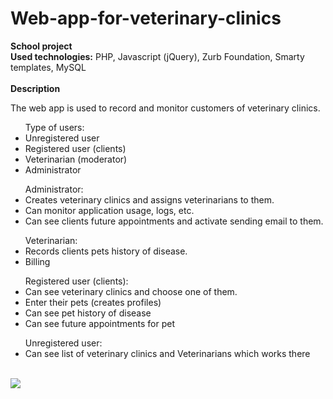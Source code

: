 # Web-app-for-veterinary-clinics
<b>School project</b> <br>
<b>Used technologies:</b> PHP, Javascript (jQuery), Zurb Foundation, Smarty templates, MySQL<br><br>
<b>Description</b>
<p>The web app is used to record and monitor customers of veterinary clinics.</p>
<ul>Type of users:
	<li>Unregistered user</li>
	<li>Registered user (clients)</li>
	<li>Veterinarian (moderator)</li>
	<li>Administrator</li>
</ul>
<ul>Administrator:
	<li>Creates veterinary clinics and assigns veterinarians to them.</li>
  <li>Can monitor application usage, logs, etc.</li>
	<li>Can see clients future appointments and activate sending email to them.</li>
</ul>
<ul>Veterinarian:
	<li>Records clients pets history of disease.</li>
	<li>Billing</li>
</ul>
<ul>Registered user (clients):
<li>Can see veterinary clinics and choose one of them.</li>
<li>Enter their pets (creates profiles)</li>	
<li>Can see pet history of disease</li>
<li>Can see future appointments for pet</li>
</ul>	
<ul>Unregistered user:
<li>Can see list of veterinary clinics and Veterinarians which works there</li>
</ul>		
<br>
<img src="http://res.cloudinary.com/dffww0cvc/image/upload/v1428160073/agora.profile_gl56a7.png">
